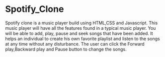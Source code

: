 # Spotify_Clone

Spotify clone is a music player build using HTML,CSS and Javascript. This music player will have all the features found in a typical music player. 
You will be able to add, play, pause and seek songs that have been added. It helps an individual to create his own favorite playlist and listen to the songs at any time without any disturbance.
The user can click the Forward play,Backward play and Pause button to change the songs.
